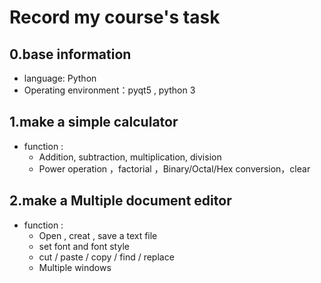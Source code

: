 # Record my course's task
## 0.base information
* language: Python
* Operating environment：pyqt5 , python 3
## 1.make a simple calculator 
* function : 
   * Addition, subtraction, multiplication, division
   * Power operation ，factorial ，Binary/Octal/Hex conversion，clear
   
## 2.make a Multiple document editor
* function :
  * Open , creat , save a text file
  * set font and font style
  * cut / paste / copy / find / replace
  * Multiple windows


